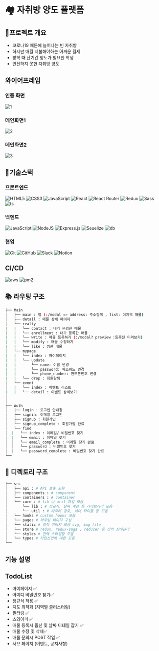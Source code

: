 # 🏘 자취방 양도 플랫폼

## 🔎프로젝트 개요

- 코로나19 때문에 늘어나는 빈 자취방
- 하지만 매월 지불해야하는 아까운 월세
- 방학 때 단기간 양도가 필요한 학생
- 안전하지 못한 자취방 양도

## 와이어프레임

### 인증 화면

![1](https://user-images.githubusercontent.com/40492343/160358578-dea6920a-d6fe-47fe-9460-567424d5ca01.png)

### 메인화면1

![2](https://user-images.githubusercontent.com/40492343/160358594-1efd3f70-e2a7-4151-9a6c-448cff7fb156.png)

### 메인화면2

![3](https://user-images.githubusercontent.com/40492343/160358619-eb162941-919d-4b39-af1f-135280ec41e3.png)

## 🚩기술스택

### 프론트엔드

![HTML5](https://img.shields.io/badge/html5-%23E34F26.svg?style=for-the-badge&logo=html5&logoColor=white)
![CSS3](https://img.shields.io/badge/css3-%231572B6.svg?style=for-the-badge&logo=css3&logoColor=white)
![JavaScript](https://img.shields.io/badge/javascript-%23323330.svg?style=for-the-badge&logo=javascript&logoColor=%23F7DF1E)
![React](https://img.shields.io/badge/react-%2320232a.svg?style=for-the-badge&logo=react&logoColor=%2361DAFB)
![React Router](https://img.shields.io/badge/React_Router-CA4245?style=for-the-badge&logo=react-router&logoColor=white)
![Redux](https://img.shields.io/badge/redux-%23593d88.svg?style=for-the-badge&logo=redux&logoColor=white)
![Sass](https://img.shields.io/badge/Sass-CC6699?style=for-the-badge&logo=sass&logoColor=white)
![ts](https://img.shields.io/badge/TypeScript-3178C6?style=flat-square&logo=typescript&logoColor=white)

### 백엔드

![JavaScript](https://img.shields.io/badge/javascript-%23323330.svg?style=for-the-badge&logo=javascript&logoColor=%23F7DF1E)
![NodeJS](https://img.shields.io/badge/node.js-6DA55F?style=for-the-badge&logo=node.js&logoColor=white)
![Express.js](https://img.shields.io/badge/express.js-%23404d59.svg?style=for-the-badge&logo=express&logoColor=%2361DAFB)
![Seuelize](https://img.shields.io/badge/-Sequelize-52B0E7?style=for-the-badge&logo=sequelize&logoColor=white)
![db](https://img.shields.io/badge/MySql-000000?style=flat-square&logo=MySQL&logoColor=white)

### 협업

![Git](https://img.shields.io/badge/git-%23F05033.svg?style=for-the-badge&logo=git&logoColor=white)
![GitHub](https://img.shields.io/badge/github-%23121011.svg?style=for-the-badge&logo=github&logoColor=white)
![Slack](https://img.shields.io/badge/Slack-4A154B?style=for-the-badge&logo=slack&logoColor=white)
![Notion](https://img.shields.io/badge/Notion-%23000000.svg?style=for-the-badge&logo=notion&logoColor=white)

## CI/CD

![aws](https://img.shields.io/badge/AWS-FF9900?style=for-the-badge&logo=Amazon-AWSa&logoColor=white)
![pm2](https://img.shields.io/badge/pm2-000000?style=for-the-badge&logo=aws&logoColor=white)

## 📚 라우팅 구조

```bash
├── Main
│   ├── main : 맵 (:/modal => address: 주소검색 , list: 이지역 매물)
│   ├── detail : 매물 상세 페이지
│   └── realty
|   |   └── contact : 내가 문의한 매물
|   |   └── enrollment : 내가 등록한 매물
|   |   └── write : 매물 등록하기 (:/modal? preview :등록전 미리보기)
|   |   └── modify : 매물 수정하기
|   |   └── like : 찜한 매물
│   └── mypage
|   |   └── index : 마이페이지
|   |   └── update
|   |       └── name: 이름 변경
|   |       └── password: 패스워드 변경
|   |       └── phone_number: 핸드폰번호 변경
|   |   └── drop : 회원탈퇴
│   └── event
│   |   └── index : 이벤트 리스트
|   |   └── detail : 이벤트 상세보기
│
│
├── Auth
│   ├── login : 로그인 안내창
│   ├── signin: 이메일 로그인
│   ├── signup : 회원가입
│   └── signup_complete : 회원가입 완료
│   └── find
│  |   └── index : 이메일/ 비밀번호 찾기
│  |   └── email : 이메일 찾기
│  │   └── email_complete : 이메일 찾기 완료
│  │   └── password : 비밀번호 찾기
│  |   └── password_complete : 비밀번호 찾기 완료
└──
```

## 📁 디렉토리 구조

```bash
├── src
│   ├── api : # API 호출 모음
│   ├── components : # component
│   └── containers : # container
│   └── core : # lib 나 util 파일 모음
│       └── lib : # 정규식, 날짜 계산 등 라이브러리 모음
│       └── util : # 라우터 경로, 헤더 타이틀 등 모음
│   └── hooks # custom hooks 모음
│   └── pages # 라우팅 페이지 구성
│   └── static # 정적 이미지 모음 svg, img file
│   └── store # redux, redux-saga , reducer 등 전역 상태관리
│   └── styles # 전역 스타일링 모음
│   └── types # 타입선언에 대한 모음
└──
```

## 기능 설명

## TodoList

- 마이페이지 ✅
- 아이디 비밀번호 찾기✅
- 정규식 적용 ✅
- 지도 최적화 (지역별 클러스터링)
- 필터링 ✅
- 스와이퍼 ✅
- 매물 등록시 옵션 및 날짜 디테일 잡기 ✅
- 매물 수정 및 삭제✅
- 매물 문의시 POST 작업 ✅
- 서브 페이지 (이벤트, 공지사항)
